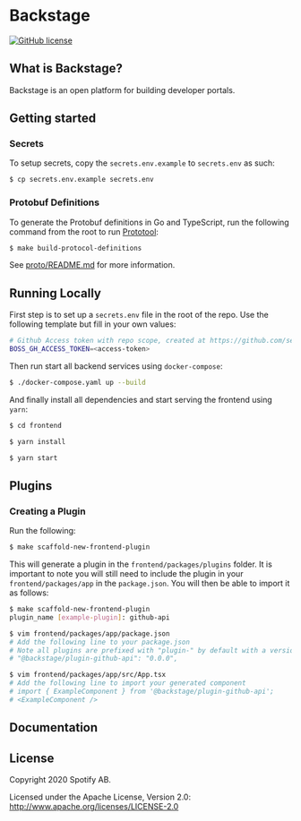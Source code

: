 # Backstage

[![GitHub license](https://img.shields.io/github/license/spotify/backstage.svg)](./LICENSE)

## What is Backstage?

Backstage is an open platform for building developer portals.

## Getting started

### Secrets

To setup secrets, copy the `secrets.env.example` to `secrets.env` as such:

```bash
$ cp secrets.env.example secrets.env
```

### Protobuf Definitions

To generate the Protobuf definitions in Go and TypeScript, run the following command from the root to run [Prototool](https://github.com/uber/prototool):

```bash
$ make build-protocol-definitions
```

See [proto/README.md](proto/README.md) for more information.

## Running Locally

First step is to set up a `secrets.env` file in the root of the repo. Use the following template but fill in your own values:

```bash
# Github Access token with repo scope, created at https://github.com/settings/tokens
BOSS_GH_ACCESS_TOKEN=<access-token>
```

Then run start all backend services using `docker-compose`:

```bash
$ ./docker-compose.yaml up --build
```

And finally install all dependencies and start serving the frontend using `yarn`:

```bash
$ cd frontend

$ yarn install

$ yarn start
```

## Plugins

### Creating a Plugin

Run the following:

```bash
$ make scaffold-new-frontend-plugin
```

This will generate a plugin in the `frontend/packages/plugins` folder. It is important to note you will still need to include the plugin in your `frontend/packages/app` in the `package.json`. You will then be able to import it as follows:

```bash
$ make scaffold-new-frontend-plugin
plugin_name [example-plugin]: github-api

$ vim frontend/packages/app/package.json
# Add the following line to your package.json
# Note all plugins are prefixed with "plugin-" by default with a version number of "0.0.0"
# "@backstage/plugin-github-api": "0.0.0",

$ vim frontend/packages/app/src/App.tsx
# Add the following line to import your generated component
# import { ExampleComponent } from '@backstage/plugin-github-api';
# <ExampleComponent />
```

## Documentation

## License

Copyright 2020 Spotify AB.

Licensed under the Apache License, Version 2.0: http://www.apache.org/licenses/LICENSE-2.0
